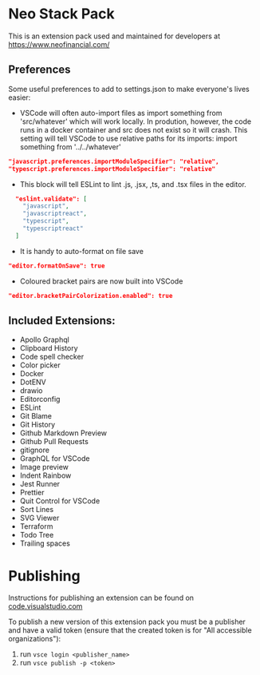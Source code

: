 # Neo Stack Pack

This is an extension pack used and maintained for developers at https://www.neofinancial.com/

## Preferences

Some useful preferences to add to settings.json to make everyone's lives easier:

- VSCode will often auto-import files as import something from 'src/whatever' which will work locally. In prodution, however, the code runs in a docker container and src does not exist so it will crash. This setting will tell VSCode to use relative paths for its imports: import something from '../../whatever'

```json
"javascript.preferences.importModuleSpecifier": "relative",
"typescript.preferences.importModuleSpecifier": "relative"
```

- This block will tell ESLint to lint .js, .jsx, ,ts, and .tsx files in the editor.

```json
  "eslint.validate": [
    "javascript",
    "javascriptreact",
    "typescript",
    "typescriptreact"
  ]
```

- It is handy to auto-format on file save

```json
"editor.formatOnSave": true
```

- Coloured bracket pairs are now built into VSCode

```json
"editor.bracketPairColorization.enabled": true
```

## Included Extensions:

- Apollo Graphql
- Clipboard History
- Code spell checker
- Color picker
- Docker
- DotENV
- drawio
- Editorconfig
- ESLint
- Git Blame
- Git History
- Github Markdown Preview
- Github Pull Requests
- gitignore
- GraphQL for VSCode
- Image preview
- Indent Rainbow
- Jest Runner
- Prettier
- Quit Control for VSCode
- Sort Lines
- SVG Viewer
- Terraform
- Todo Tree
- Trailing spaces

# Publishing

Instructions for publishing an extension can be found on [code.visualstudio.com](https://code.visualstudio.com/api/working-with-extensions/publishing-extension)

To publish a new version of this extension pack you must be a publisher and have a valid token (ensure that the created token is for "All accessible organizations"):

1. run `vsce login <publisher_name>`
1. run `vsce publish -p <token>`
